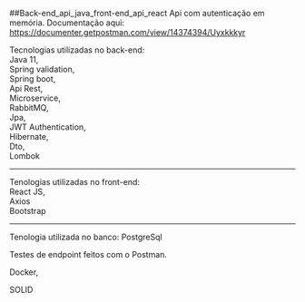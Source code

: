 ##Back-end_api_java_front-end_api_react
Api com autenticação em memória.
Documentação aqui: https://documenter.getpostman.com/view/14374394/Uyxkkkyr


Tecnologias utilizadas no back-end:<br>
Java 11,<br>
Spring validation,<br>
Spring boot,<br>
Api Rest,<br>
Microservice, <br>
RabbitMQ,<br>
Jpa,<br>
JWT Authentication,<br>
Hibernate,<br>
Dto,<br>
Lombok<br>


<hr>
Tenologias utilizadas no front-end:<br>
React JS,<br> Axios<br> Bootstrap

<hr>

Tenologia utilizada no banco:
PostgreSql


Testes de endpoint feitos com o Postman.

Docker,<br>

SOLID
